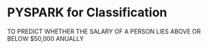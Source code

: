 # PYSPARK for Classification

TO PREDICT WHETHER THE SALARY OF A PERSON LIES ABOVE OR BELOW $50,000 ANUALLY
